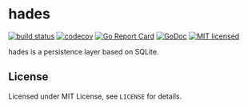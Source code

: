 # hades

[![build status](https://git.itch.ovh/itchio/hades/badges/master/build.svg)](https://git.itch.ovh/itchio/hades/commits/master)
[![codecov](https://codecov.io/gh/itchio/hades/branch/master/graph/badge.svg)](https://codecov.io/gh/itchio/hades)
[![Go Report Card](https://goreportcard.com/badge/github.com/itchio/hades)](https://goreportcard.com/report/github.com/itchio/hades)
[![GoDoc](https://godoc.org/github.com/itchio/hades?status.svg)](https://godoc.org/github.com/itchio/hades)
[![MIT licensed](https://img.shields.io/badge/license-MIT-blue.svg)](https://github.com/itchio/hades/blob/master/LICENSE)

hades is a persistence layer based on SQLite.

## License

Licensed under MIT License, see `LICENSE` for details.
